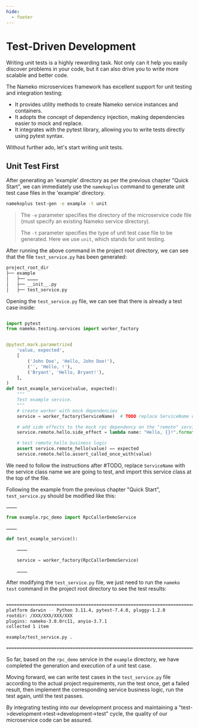 ```yaml
---
hide:
  - footer
---
```


# Test-Driven Development

Writing unit tests is a highly rewarding task. Not only can it help you easily discover problems in your code, but it can also drive you to write more scalable and better code.

The Nameko microservices framework has excellent support for unit testing and integration testing:

- It provides utility methods to create Nameko service instances and containers.
- It adopts the concept of dependency injection, making dependencies easier to mock and replace.
- It integrates with the pytest library, allowing you to write tests directly using pytest syntax.

Without further ado, let's start writing unit tests.

## Unit Test First

After generating an 'example' directory as per the previous chapter "Quick Start", we can immediately use the `namekoplus` command to generate unit test case files in the 'example' directory.

```bash
namekoplus test-gen -e example -t unit
```

> The `-e` parameter specifies the directory of the microservice code file (must specify an existing Nameko service directory).
>
> The `-t` parameter specifies the type of unit test case file to be generated. Here we use `unit`, which stands for unit testing.

After running the above command in the project root directory, we can see that the file `test_service.py` has been generated:

```bash
project_root_dir
├── example
│   ├── …………
│   ├── __init__.py
│   ├── test_service.py
```

Opening the `test_service.py` file, we can see that there is already a test case inside:

```python

import pytest
from nameko.testing.services import worker_factory


@pytest.mark.parametrize(
    'value, expected',
    [
        ('John Doe', 'Hello, John Doe!'),
        ('', 'Hello, !'),
        ('Bryant', 'Hello, Bryant!'),
    ],
)
def test_example_service(value, expected):
    """
    Test example service.
    """
    # create worker with mock dependencies
    service = worker_factory(ServiceName)  # TODO replace ServiceName with the name of the service and import it

    # add side effects to the mock rpc dependency on the "remote" service
    service.remote.hello.side_effect = lambda name: "Hello, {}!".format(name)

    # test remote_hello business logic
    assert service.remote_hello(value) == expected
    service.remote.hello.assert_called_once_with(value)

```

We need to follow the instructions after #TODO, replace `ServiceName` with the service class name we are going to test, and import this service class at the top of the file.

Following the example from the previous chapter "Quick Start", `test_service.py` should be modified like this:

```python
…………

from example.rpc_demo import RpcCallerDemoService

…………

def test_example_service():

    …………
    
    service = worker_factory(RpcCallerDemoService)

    …………
```

After modifying the `test_service.py` file, we just need to run the `nameko test` command in the project root directory to see the test results:

```bash

========================================================================================================== test session starts ===========================================================================================================
platform darwin -- Python 3.11.4, pytest-7.4.0, pluggy-1.2.0
rootdir: /XXX/XXX/XXX/XXX
plugins: nameko-3.0.0rc11, anyio-3.7.1
collected 1 item

example/test_service.py .                                                                                                                                                                                                          [100%]

=========================================================================================================== 1 passed in 0.11s ============================================================================================================
```

So far, based on the `rpc_demo` service in the `example` directory, we have completed the generation and execution of a unit test case.

Moving forward, we can write test cases in the `test_service.py` file according to the actual project requirements, run the test once, get a failed result, then implement the corresponding service business logic, run the test again, until the test passes.

By integrating testing into our development process and maintaining a "test->development->test->development->test" cycle, the quality of our microservice code can be assured.